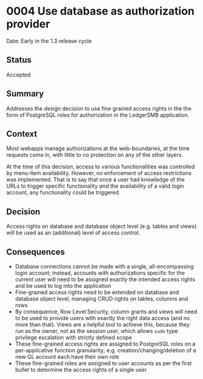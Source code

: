 # 0004 Use database as authorization provider

Date: Early in the 1.3 release cycle

## Status

Accepted

## Summary

Addresses the design decision to use fine grained access rights in the
the form of PostgreSQL roles for authorization in the LedgerSMB application.

## Context

Most webapps manage authorizations at the web-boundaries, at the time
requests come in, with little to no protection on any of the other layers.

At the time of this decision, access to various functionalities was controlled
by menu-item availability.  However, no enforcement of access restrictions was
implemented.  That is to say that once a user had knowledge of the URLs
to trigger specific functionality *and* the availability of a valid login
account, any functionality could be triggered.

## Decision

Access rights on database and database object level (e.g. tables and views)
will be used as an (additional) level of access control.

## Consequences

- Database connections cannot be made with a single, all-encompassing login
  account; instead, accounts with authorizations specific for the current
  user will need to be assigned exactly the intended access rights and be
  used to log into the application
- Fine-grained access rights need to be extended on database and database
  object level, managing CRUD rights on tables, columns and rows
- By consequence, Row Level Security, column grants and views will need to
  be used to provide users with exactly the right data access (and no more
  than that).  Views are a helpful tool to achieve this, because they run
  as the owner, not as the session user, which allows `sudo` type privilege
  escalation with strictly defined scope
- These fine-grained access rights are assigned to PostgreSQL roles on a
  per-applicative function granularity; e.g. creation/changing/deletion
  of a new GL account each have their own role
- These fine-grained roles are assigned to user accounts as per the first
  bullet to determine the access rights of a single user
